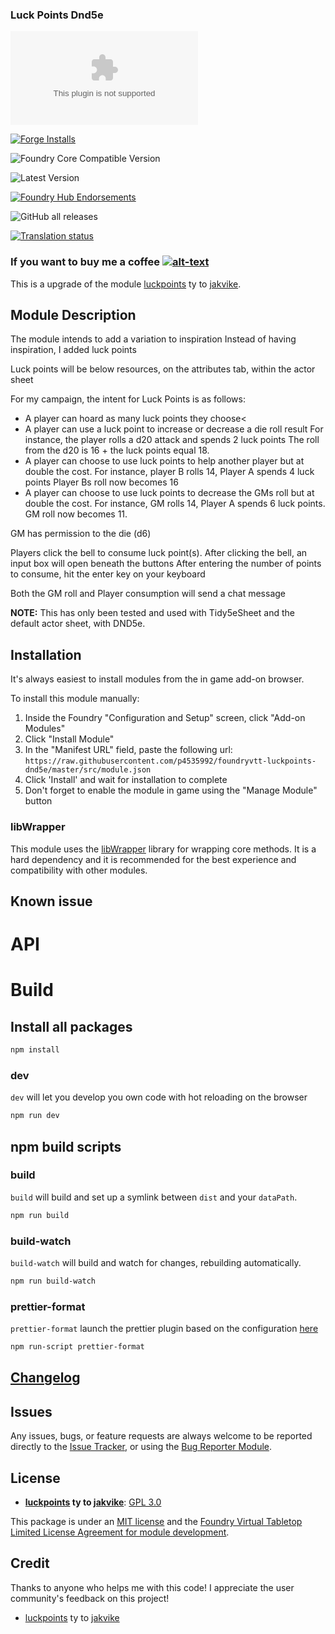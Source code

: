 ### Luck Points Dnd5e

![Latest Release Download Count](https://img.shields.io/github/downloads/p4535992/foundryvtt-luckpoints-dnd5e/latest/module.zip?color=2b82fc&label=DOWNLOADS&style=for-the-badge)

[![Forge Installs](https://img.shields.io/badge/dynamic/json?label=Forge%20Installs&query=package.installs&suffix=%25&url=https%3A%2F%2Fforge-vtt.com%2Fapi%2Fbazaar%2Fpackage%2Fluckpoints-dnd5e&colorB=006400&style=for-the-badge)](https://forge-vtt.com/bazaar#package=luckpoints-dnd5e)

![Foundry Core Compatible Version](https://img.shields.io/badge/dynamic/json.svg?url=https%3A%2F%2Fraw.githubusercontent.com%2Fp4535992%2Ffoundryvtt-luckpoints-dnd5e%2Fmaster%2Fsrc%2Fmodule.json&label=Foundry%20Version&query=$.compatibility.verified&colorB=orange&style=for-the-badge)

![Latest Version](https://img.shields.io/badge/dynamic/json.svg?url=https%3A%2F%2Fraw.githubusercontent.com%2Fp4535992%2Ffoundryvtt-luckpoints-dnd5e%2Fmaster%2Fsrc%2Fmodule.json&label=Latest%20Release&prefix=v&query=$.version&colorB=red&style=for-the-badge)

[![Foundry Hub Endorsements](https://img.shields.io/endpoint?logoColor=white&url=https%3A%2F%2Fwww.foundryvtt-hub.com%2Fwp-json%2Fhubapi%2Fv1%2Fpackage%2Fluckpoints-dnd5e%2Fshield%2Fendorsements&style=for-the-badge)](https://www.foundryvtt-hub.com/package/luckpoints-dnd5e/)

![GitHub all releases](https://img.shields.io/github/downloads/p4535992/foundryvtt-luckpoints-dnd5e/total?style=for-the-badge)

[![Translation status](https://weblate.foundryvtt-hub.com/widgets/luckpoints-dnd5e/-/287x66-black.png)](https://weblate.foundryvtt-hub.com/engage/luckpoints-dnd5e/)

### If you want to buy me a coffee [![alt-text](https://img.shields.io/badge/-Patreon-%23ff424d?style=for-the-badge)](https://www.patreon.com/p4535992)

This is a upgrade of the module [luckpoints](https://github.com/jakvike/luckpoints) ty to [jakvike](https://github.com/jakvike).

## Module Description

The module intends to add a variation to inspiration Instead of having inspiration, I added luck points

Luck points will be below resources, on the attributes tab, within the actor sheet

For my campaign, the intent for Luck Points is as follows:

- A player can hoard as many luck points they choose<
- A player can use a luck point to increase or decrease a die roll result For instance, the player rolls a d20 attack and spends 2 luck points The roll from the d20 is 16 + the luck points equal 18.
- A player can choose to use luck points to help another player but at double the cost. For instance, player B rolls 14, Player A spends 4 luck points Player Bs roll now becomes 16
- A player can choose to use luck points to decrease the GMs roll but at double the cost. For instance, GM rolls 14, Player A spends 6 luck points. GM roll now becomes 11.

GM has permission to the die (d6)

Players click the bell to consume luck point(s). After clicking the bell, an input box will open beneath the buttons After entering the number of points to consume, hit the enter key on your keyboard

Both the GM roll and Player consumption will send a chat message

**NOTE:** This has only been tested and used with Tidy5eSheet and the default actor sheet, with DND5e.

## Installation

It's always easiest to install modules from the in game add-on browser.

To install this module manually:
1.  Inside the Foundry "Configuration and Setup" screen, click "Add-on Modules"
2.  Click "Install Module"
3.  In the "Manifest URL" field, paste the following url:
`https://raw.githubusercontent.com/p4535992/foundryvtt-luckpoints-dnd5e/master/src/module.json`
4.  Click 'Install' and wait for installation to complete
5.  Don't forget to enable the module in game using the "Manage Module" button

### libWrapper

This module uses the [libWrapper](https://github.com/ruipin/fvtt-lib-wrapper) library for wrapping core methods. It is a hard dependency and it is recommended for the best experience and compatibility with other modules.


## Known issue

# API


# Build

## Install all packages

```bash
npm install
```

### dev

`dev` will let you develop you own code with hot reloading on the browser

```bash
npm run dev
```

## npm build scripts

### build

`build` will build and set up a symlink between `dist` and your `dataPath`.

```bash
npm run build
```

### build-watch

`build-watch` will build and watch for changes, rebuilding automatically.

```bash
npm run build-watch
```

### prettier-format

`prettier-format` launch the prettier plugin based on the configuration [here](./.prettierrc)

```bash
npm run-script prettier-format
```

## [Changelog](./CHANGELOG.md)

## Issues

Any issues, bugs, or feature requests are always welcome to be reported directly to the [Issue Tracker](https://github.com/p4535992/foundryvtt-luckpoints-dnd5e/issues ), or using the [Bug Reporter Module](https://foundryvtt.com/packages/bug-reporter/).

## License

- **[luckpoints](https://github.com/jakvike/luckpoints) ty to [jakvike](https://github.com/jakvike)**: [GPL 3.0](https://github.com/jakvike/luckpoints/blob/master/LICENSE)


This package is under an [MIT license](LICENSE) and the [Foundry Virtual Tabletop Limited License Agreement for module development](https://foundryvtt.com/article/license/).

## Credit

Thanks to anyone who helps me with this code! I appreciate the user community's feedback on this project!

- [luckpoints](https://github.com/jakvike/luckpoints) ty to [jakvike](https://github.com/jakvike)

